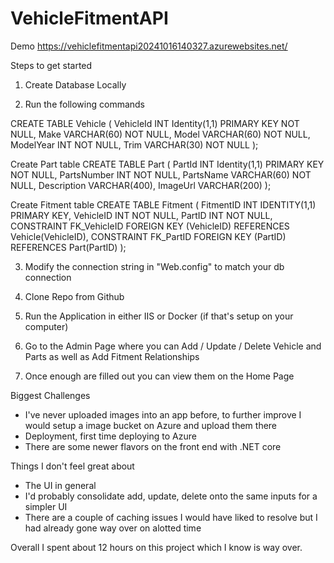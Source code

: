 # VehicleFitmentAPI

Demo
https://vehiclefitmentapi20241016140327.azurewebsites.net/

Steps to get started

1. Create Database Locally

2. Run the following commands

CREATE TABLE Vehicle (
    VehicleId INT Identity(1,1) PRIMARY KEY NOT NULL,
    Make VARCHAR(60) NOT NULL,
    Model VARCHAR(60) NOT NULL,
    ModelYear INT NOT NULL,
    Trim VARCHAR(30) NOT NULL
);

Create Part table
CREATE TABLE Part (
    PartId INT Identity(1,1) PRIMARY KEY NOT NULL,
    PartsNumber INT NOT NULL,
    PartsName VARCHAR(60) NOT NULL,
    Description VARCHAR(400),
    ImageUrl VARCHAR(200)
);

Create Fitment table
CREATE TABLE Fitment (
    FitmentID INT IDENTITY(1,1) PRIMARY KEY,
    VehicleID INT NOT NULL,
    PartID INT NOT NULL,
    CONSTRAINT FK_VehicleID FOREIGN KEY (VehicleID) REFERENCES Vehicle(VehicleID),
    CONSTRAINT FK_PartID FOREIGN KEY (PartID) REFERENCES Part(PartID)
);

3. Modify the connection string in "Web.config" to match your db connection

4. Clone Repo from Github

5. Run the Application in either IIS or Docker (if that's setup on your computer)

6. Go to the Admin Page where you can Add / Update / Delete Vehicle and Parts as well as Add Fitment Relationships

7. Once enough are filled out you can view them on the Home Page

Biggest Challenges
- I've never uploaded images into an app before, to further improve I would setup a image bucket on Azure and upload them there
- Deployment, first time deploying to Azure
- There are some newer flavors on the front end with .NET core

Things I don't feel great about
- The UI in general
- I'd probably consolidate add, update, delete onto the same inputs for a simpler UI
- There are a couple of caching issues I would have liked to resolve but I had already gone way over on alotted time

Overall I spent about 12 hours on this project which I know is way over.




